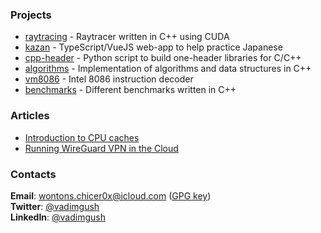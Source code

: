 ### Projects

 * [raytracing](https://github.com/vadimgush/raytracing) - Raytracer written in C++ using CUDA
 * [kazan](https://github.com/gush-labs/kazan) - TypeScript/VueJS web-app to help practice Japanese
 * [cpp-header](https://github.com/vadimgush/cpp-header) - Python script to build one-header libraries for C/C++
 * [algorithms](https://github.com/vadimgush/algorithms) - Implementation of algorithms and data structures in C++
 * [vm8086](https://github.com/vadimgush/vm8086) - Intel 8086 instruction decoder
 * [benchmarks](https://github.com/vadimgush/benchmarks) - Different benchmarks written in C++

### Articles
 
 * [Introduction to CPU caches](https://vadimgush.substack.com/p/introduction-to-cpu-caches)
 * [Running WireGuard VPN in the Cloud](https://vadimgush.substack.com/p/setting-up-wireguard-vpn-on-virtual)

### Contacts

**Email**: wontons.chicer0x@icloud.com ([GPG key](public.txt))  
**Twitter**: [@vadimgush](https://twitter.com/vadimgush)  
**LinkedIn**: [@vadimgush](https://linkedin.com/in/vadimgush)  
